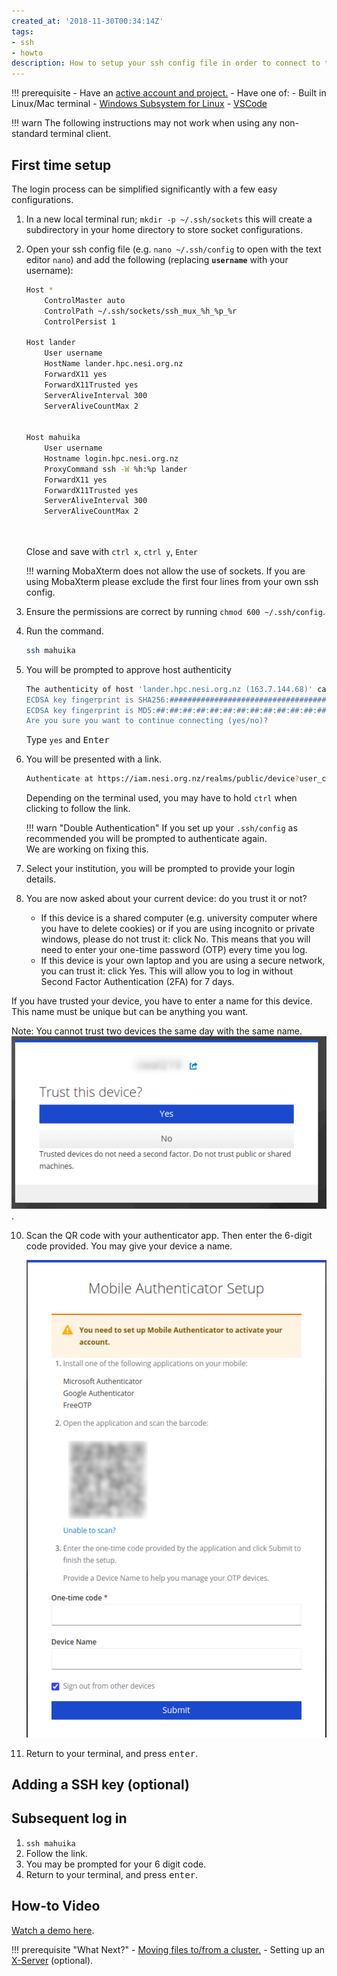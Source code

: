 ```yaml
---
created_at: '2018-11-30T00:34:14Z'
tags:
- ssh
- howto
description: How to setup your ssh config file in order to connect to the HPC cluster.
---
```


!!! prerequisite
     -   Have an [active account and project.](../../Getting_Started/Accounts-Projects_and_Allocations/Creating_a_NeSI_Account_Profile.md)
     -   Have one of:
         - Built in Linux/Mac terminal
         - [Windows Subsystem for Linux](Windows_Subsystem_for_Linux_WSL.md)
         - [VSCode](VSCode.md)

!!! warn
    The following instructions may not work when using any non-standard terminal client.

## First time setup

The login process can be simplified significantly with a few easy
configurations.

1. In a new local terminal run; `mkdir -p ~/.ssh/sockets` this will
    create a subdirectory in your home directory to store socket
    configurations.

2. Open your ssh config file (e.g. `nano ~/.ssh/config` to open with the text editor `nano`) and add the
    following (replacing **`username`** with your username):

    ```sh
    Host *
        ControlMaster auto
        ControlPath ~/.ssh/sockets/ssh_mux_%h_%p_%r
        ControlPersist 1

    Host lander 
        User username 
        HostName lander.hpc.nesi.org.nz 
        ForwardX11 yes
        ForwardX11Trusted yes
        ServerAliveInterval 300
        ServerAliveCountMax 2


    Host mahuika
        User username 
        Hostname login.hpc.nesi.org.nz
        ProxyCommand ssh -W %h:%p lander
        ForwardX11 yes
        ForwardX11Trusted yes
        ServerAliveInterval 300
        ServerAliveCountMax 2

        
    ```

    Close and save with `ctrl x`, `ctrl y`, `Enter`

    !!! warning
        MobaXterm does not allow the use of sockets.
        If you are using MobaXterm please exclude the first four lines from your own ssh config.

4. Ensure the permissions are correct by
    running `chmod 600 ~/.ssh/config`.

5. Run the command.

    ```sh
    ssh mahuika
    ```

6. You will be prompted to approve host authenticity

    ```sh
    The authenticity of host 'lander.hpc.nesi.org.nz (163.7.144.68)' can't be established.
    ECDSA key fingerprint is SHA256:############################################.
    ECDSA key fingerprint is MD5:##:##:##:##:##:##:##:##:##:##:##:##:##:##:##:##.
    Are you sure you want to continue connecting (yes/no)? 
    ```

    Type `yes` and <kbd>Enter</kbd>

7. You will be presented with a link.

    ```sh
    Authenticate at https://iam.nesi.org.nz/realms/public/device?user_code=XXXX-XXXX and press ENTER.
    ```

    Depending on the terminal used, you may have to hold `ctrl` when clicking to follow the link.

    !!! warn "Double Authentication"
        If you set up your `.ssh/config` as recommended you will be prompted to authenticate again.  
        We are working on fixing this.

8. Select your institution, you will be prompted to provide your login details.

9. You are now asked about your current device: do you trust it or not?

    - If this device is a shared computer (e.g. university computer where you have to delete cookies) or if you are using incognito or private windows, please do not trust it: click No. This means that you will need to enter your one-time password (OTP) every time you log.
    - If this device is your own laptop and you are using a secure network, you can trust it: click Yes. This will allow you to log in without Second Factor Authentication (2FA) for 7 days.

If you have trusted your device, you have to enter a name for this device. This name must be unique but can be anything you want.

Note: You cannot trust two devices the same day with the same name.
    ![alt text](../../assets/images/Standard_Terminal_Setup_1.png).

10. Scan the QR code with your authenticator app. Then enter the 6-digit code provided. You may give your device a name.

    ![alt text](../../assets/images/Standard_Terminal_Setup_2.png)

11. Return to your terminal, and press <kbd>enter</kbd>.

## Adding a SSH key (optional)



## Subsequent log in

1. `ssh mahuika`
2. Follow the link.
3. You may be prompted for your 6 digit code.
4. Return to your terminal, and press <kbd>enter</kbd>.

## How-to Video

[Watch a demo here](https://www.youtube.com/embed/IKihbN-QlIA?si=N93PPPsi85jPYV7k).

!!! prerequisite "What Next?"
     -   [Moving files to/from a cluster.](../../Getting_Started/Next_Steps/Moving_files_to_and_from_the_cluster.md)
     -   Setting up an [X-Server](../../Scientific_Computing/Terminal_Setup/X11_on_NeSI.md) (optional).
